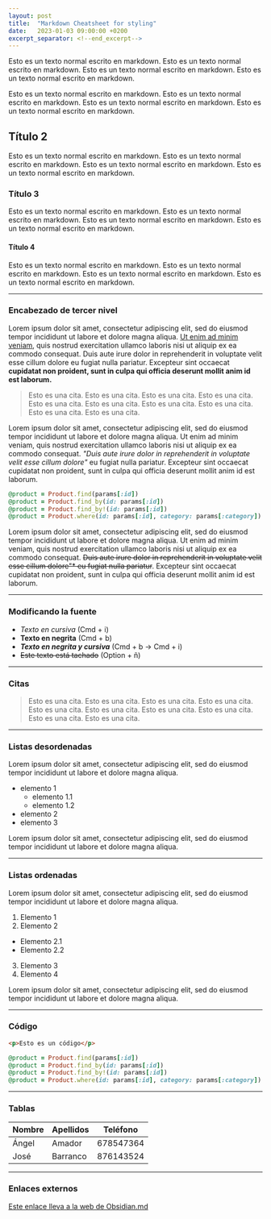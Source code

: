 ```yaml
---
layout: post
title:  "Markdown Cheatsheet for styling"
date:   2023-01-03 09:00:00 +0200
excerpt_separator: <!--end_excerpt-->
---
```


Esto es un texto normal escrito en markdown. Esto es un texto normal escrito en markdown. Esto es un texto normal escrito en markdown. Esto es un texto normal escrito en markdown. 

Esto es un texto normal escrito en markdown. Esto es un texto normal escrito en markdown. Esto es un texto normal escrito en markdown. Esto es un texto normal escrito en markdown. 

## Título 2
Esto es un texto normal escrito en markdown. Esto es un texto normal escrito en markdown. Esto es un texto normal escrito en markdown. Esto es un texto normal escrito en markdown. 

### Título 3
Esto es un texto normal escrito en markdown. Esto es un texto normal escrito en markdown. Esto es un texto normal escrito en markdown. Esto es un texto normal escrito en markdown. 

#### Título 4
Esto es un texto normal escrito en markdown. Esto es un texto normal escrito en markdown. Esto es un texto normal escrito en markdown. Esto es un texto normal escrito en markdown. 

---

### Encabezado de tercer nivel

Lorem ipsum dolor sit amet, consectetur adipiscing elit, sed do eiusmod tempor incididunt ut labore et dolore magna aliqua. [Ut enim ad minim veniam](), quis nostrud exercitation ullamco laboris nisi ut aliquip ex ea commodo consequat. Duis aute irure dolor in reprehenderit in voluptate velit esse cillum dolore eu fugiat nulla pariatur. Excepteur sint occaecat **cupidatat non proident, sunt in culpa qui officia deserunt mollit anim id est laborum.**

> Esto es una cita. Esto es una cita. Esto es una cita. Esto es una cita. Esto es una cita. Esto es una cita. Esto es una cita. Esto es una cita. Esto es una cita. Esto es una cita. 

Lorem ipsum dolor sit amet, consectetur adipiscing elit, sed do eiusmod tempor incididunt ut labore et dolore magna aliqua. Ut enim ad minim veniam, quis nostrud exercitation ullamco laboris nisi ut aliquip ex ea commodo consequat. *"Duis aute irure dolor in reprehenderit in voluptate velit esse cillum dolore"* eu fugiat nulla pariatur. Excepteur sint occaecat cupidatat non proident, sunt in culpa qui officia deserunt mollit anim id est laborum.

```rb
@product = Product.find(params[:id])
@product = Product.find_by(id: params[:id])
@product = Product.find_by!(id: params[:id])
@product = Product.where(id: params[:id], category: params[:category])
```

Lorem ipsum dolor sit amet, consectetur adipiscing elit, sed do eiusmod tempor incididunt ut labore et dolore magna aliqua. Ut enim ad minim veniam, quis nostrud exercitation ullamco laboris nisi ut aliquip ex ea commodo consequat. ~~Duis aute irure dolor in reprehenderit in voluptate velit esse cillum dolore"* eu fugiat nulla pariatur~~. Excepteur sint occaecat cupidatat non proident, sunt in culpa qui officia deserunt mollit anim id est laborum.

---

### Modificando la fuente

* *Texto en cursiva* (Cmd + i)
* **Texto en negrita** (Cmd + b)
* ***Texto en negrita y cursiva*** (Cmd + b -> Cmd + i)
* ~~Este texto está tachado~~ (Option + ñ)

---

### Citas

> Esto es una cita. Esto es una cita. Esto es una cita. Esto es una cita. Esto es una cita. Esto es una cita. Esto es una cita. Esto es una cita. Esto es una cita. Esto es una cita. 

---

### Listas desordenadas

Lorem ipsum dolor sit amet, consectetur adipiscing elit, sed do eiusmod tempor incididunt ut labore et dolore magna aliqua. 

- elemento 1
	- elemento 1.1
	- elemento 1.2
- elemento 2
- elemento 3

Lorem ipsum dolor sit amet, consectetur adipiscing elit, sed do eiusmod tempor incididunt ut labore et dolore magna aliqua. 

---

### Listas ordenadas

Lorem ipsum dolor sit amet, consectetur adipiscing elit, sed do eiusmod tempor incididunt ut labore et dolore magna aliqua. 

1. Elemento 1
2. Elemento 2
  - Elemento 2.1
  - Elemento 2.2 
3. Elemento 3
4. Elemento 4

Lorem ipsum dolor sit amet, consectetur adipiscing elit, sed do eiusmod tempor incididunt ut labore et dolore magna aliqua. 

---

### Código

```html
<p>Esto es un código</p>
```

```rb
@product = Product.find(params[:id])
@product = Product.find_by(id: params[:id])
@product = Product.find_by!(id: params[:id])
@product = Product.where(id: params[:id], category: params[:category])
```

---

### Tablas

| Nombre | Apellidos | Teléfono |
| --- | --- | --- |
| Ángel | Amador | 678547364 |
| José | Barranco | 876143524 |

---

### Enlaces externos

[Este enlace lleva a la web de Obsidian.md](https://obsidian.md/)
